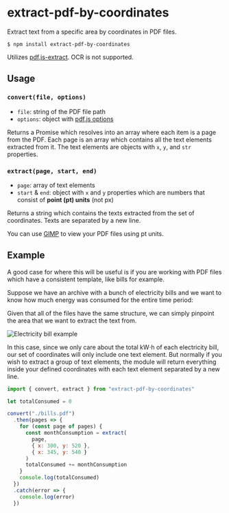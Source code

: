 # extract-pdf-by-coordinates

Extract text from a specific area by coordinates in PDF files.

```console
$ npm install extract-pdf-by-coordinates
```

Utilizes [pdf.js-extract](https://github.com/ffalt/pdf.js-extract). OCR is not supported.

## Usage

### `convert(file, options)`

- `file`: string of the PDF file path
- `options`: object with [pdf.js options](https://github.com/ffalt/pdf.js-extract#options)

Returns a Promise which resolves into an array where each item is a page from the PDF. Each page is an array which contains all the text elements extracted from it. The text elements are objects with `x`, `y`, and `str` properties.

### `extract(page, start, end)`

- `page`: array of text elements
- `start` & `end`: object with `x` and `y` properties which are numbers that consist of **point (pt) units** (not px)

Returns a string which contains the texts extracted from the set of coordinates. Texts are separated by a new line.

You can use [GIMP](https://github.com/GNOME/gimp) to view your PDF files using pt units.

## Example

A good case for where this will be useful is if you are working with PDF files which have a consistent template, like bills for example.

Suppose we have an archive with a bunch of electricity bills and we want to know how much energy was consumed for the entire time period:

Given that all of the files have the same structure, we can simply pinpoint the area that we want to extract the text from.

![Electricity bill example](https://raw.githubusercontent.com/sujpdo/extract-pdf-by-coordinates/master/Electricity%20bill%20example.png)

In this case, since we only care about the total kW⋅h of each electricity bill, our set of coordinates will only include one text element. But normally if you wish to extract a group of text elements, the module will return everything inside your defined coordinates with each text element separated by a new line.

```javascript
import { convert, extract } from "extract-pdf-by-coordinates"

let totalConsumed = 0

convert("./bills.pdf")
  .then(pages => {
    for (const page of pages) {
      const monthConsumption = extract(
        page,
        { x: 300, y: 520 },
        { x: 345, y: 540 }
      )
      totalConsumed += monthConsumption
    }
    console.log(totalConsumed)
  })
  .catch(error => {
    console.log(error)
  })
```
